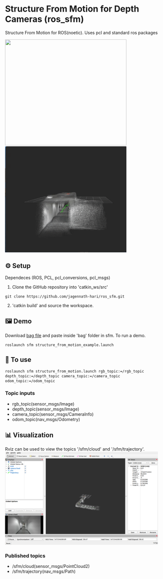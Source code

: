 # Structure From Motion for Depth Cameras (ros_sfm)
Structure From Motion for ROS(noetic). Uses pcl and standard ros packages

<p float="center">
  <img src="assets/camera_feed.gif" width="400" height="350" />
  <img src="assets/SFM.gif" width="400" height="350" />
</p> 

## ⚙️ Setup
Dependeces (ROS, PCL, pcl_conversions, pcl_msgs)

1. Clone the GitHub repository into 'catkin_ws/src'
```shell
git clone https://github.com/jagennath-hari/ros_sfm.git
```
2. 'catkin build' and source the workspace.

## 🖼 Demo
Download [bag file](https://drive.google.com/uc?export=download&id=1SUDQQADDZAbozKulQ5Lv8tRqpfOsAcj8) and paste inside 'bag' folder in sfm.
To run a demo.
```shell
roslaunch sfm structure_from_motion_example.launch
```
## 🏁 To use
```shell
roslaunch sfm structure_from_motion.launch rgb_topic:=/rgb_topic depth_topic:=/depth_topic camera_topic:=/camera_topic odom_topic:=/odom_topic
```
### Topic inputs
- rgb_topic(sensor_msgs/Image)
- depth_topic(sensor_msgs/Image)
- camera_topic(sensor_msgs/CameraInfo)
- odom_topic(nav_msgs/Odometry)

## 📊 Visualization
Rviz can be used to view the topics '/sfm/cloud' and '/sfm/trajectory'.
![Alt text](assets/rviz.png)

### Published topics
- /sfm/cloud(sensor_msgs/PointCloud2)
- /sfm/trajectory(nav_msgs/Path)
